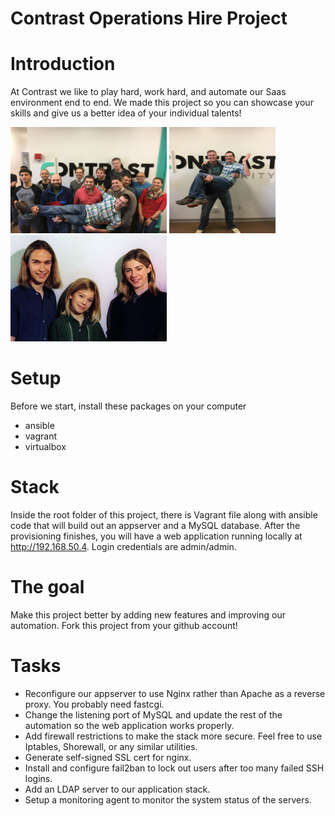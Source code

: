 # Contrast Operations Hire Project

# Introduction

At Contrast we like to play hard, work hard, and automate our Saas environment end to end. We made this project so you can showcase your skills and give us a better idea of your individual talents!

<a href="team.jpg" title="We love to have fun as a team.">
<img width="250" height="170" src="team.jpg" alt="We love to have fun as a team."></a>
<a href="jeff.jpg" title="Max and Jeff">
<img width="170" height="170" src="jeff.jpg" alt="Max and Jeff"></a>
<a href="hanson.jpg" title="Hanson does not work here.">
<img width="250" height="170" src="hanson.jpg" alt="Hanson does not work here."></a>

# Setup

Before we start, install these packages on your computer

* ansible
* vagrant
* virtualbox

# Stack

Inside the root folder of this project, there is Vagrant file along with ansible code that will build out an appserver and a MySQL database. After the provisioning finishes, you will have a web application running locally at http://192.168.50.4. Login credentials are admin/admin. 

# The goal

Make this project better by adding new features and improving our automation. Fork this project from your github account!

# Tasks

* Reconfigure our appserver to use Nginx rather than Apache as a reverse proxy. You probably need fastcgi. 
* Change the listening port of MySQL and update the rest of the automation so the web application works properly. 
* Add firewall restrictions to make the stack more secure. Feel free to use Iptables, Shorewall, or any similar utilities. 
* Generate self-signed SSL cert for nginx.
* Install and configure fail2ban to lock out users after too many failed SSH logins.
* Add an LDAP server to our application stack. 
* Setup a monitoring agent to monitor the system status of the servers. 




